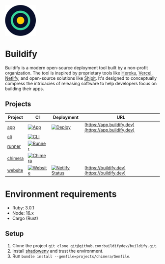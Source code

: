 <img src="assets/logo.png" width="100"/>

# Buildify

Buildify is a modern open-source deployment tool built by a non-profit organization. The tool is inspired by proprietary tools like [Heroku](https://heroku.com), [Vercel](https://vercel.com), [Netlify](https://netlify.com), and open-source solutions like [Shipit](https://github.com/Shopify/shipit-engine). It's designed to conceptually compress the intricacies of releasing software to help developers focus on building their apps.

## Projects

| Project                      | CI                                                                                                                                                                   | Deployment                                                                                                                                                            | URL                                                  |
| ---------------------------- | -------------------------------------------------------------------------------------------------------------------------------------------------------------------- | --------------------------------------------------------------------------------------------------------------------------------------------------------------------- | ---------------------------------------------------- |
| [app](/projects/app)         | [![App](https://github.com/buildifydev/buildify/actions/workflows/app.yml/badge.svg)](https://github.com/buildifydev/buildify/actions/workflows/app.yml)             | [![Deploy](https://github.com/buildifydev/buildify/actions/workflows/deploy.yml/badge.svg)](https://github.com/buildifydev/buildify/actions/workflows/deploy.yml)     | [https://app.buildify.dev](https://app.buildify.dev) |
| [cli](/projects/cli)         | [![CLI](https://github.com/buildifydev/buildify/actions/workflows/cli.yml/badge.svg)](https://github.com/buildifydev/buildify/actions/workflows/cli.yml)             |                                                                                                                                                                       |
| [runner](/projects/runner)   | [![Runner](https://github.com/buildifydev/buildify/actions/workflows/runner.yml/badge.svg)](https://github.com/buildifydev/buildify/actions/workflows/runner.yml)    |                                                                                                                                                                       |
| [chimera](/projects/chimera) | [![Chimera](https://github.com/buildifydev/buildify/actions/workflows/chimera.yml/badge.svg)](https://github.com/buildifydev/buildify/actions/workflows/chimera.yml) |                                                                                                                                                                       |
| [website](/projects/website) | [![Website](https://github.com/buildifydev/buildify/actions/workflows/website.yml/badge.svg)](https://github.com/buildifydev/buildify/actions/workflows/website.yml) | [![Netlify Status](https://api.netlify.com/api/v1/badges/94082320-b667-45eb-a1cd-59ac49a67b83/deploy-status)](https://app.netlify.com/sites/buildify-website/deploys) | [https://buildify.dev](https://buildify.dev)         |

# Environment requirements

- Ruby: 3.0.1
- Node: 16.x
- Cargo (Rust)

## Setup

1. Clone the project `git clone git@github.com:buildifydev/buildify.git`.
2. Install [shadowenv](https://github.com/Shopify/shadowenv) and trust the environment.
3. Run `bundle install --gemfile=projects/chimera/Gemfile`.

